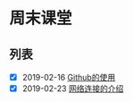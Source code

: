# 周末课堂

## 列表
- [X] 2019-02-16 [Github的使用](https://github.com/mmd-dev/education/tree/master/01/github%E4%BD%BF%E7%94%A8)
- [X] 2019-02-23 [网络连接的介绍](https://github.com/mmd-dev/education/tree/master/02/%E7%BD%91%E7%BB%9C%E8%BF%9E%E6%8E%A5%E7%9A%84%E4%BB%8B%E7%BB%8D)
